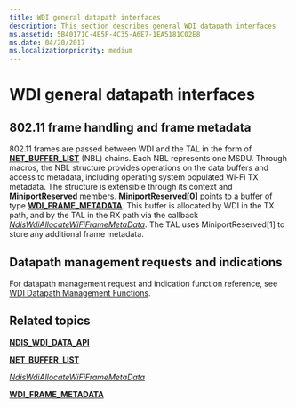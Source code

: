 ```yaml
---
title: WDI general datapath interfaces
description: This section describes general WDI datapath interfaces
ms.assetid: 5B40171C-4E5F-4C35-A6E7-1EA5181C02E8
ms.date: 04/20/2017
ms.localizationpriority: medium
---
```


# WDI general datapath interfaces


## 802.11 frame handling and frame metadata


802.11 frames are passed between WDI and the TAL in the form of [**NET\_BUFFER\_LIST**](https://docs.microsoft.com/windows-hardware/drivers/ddi/ndis/ns-ndis-_net_buffer_list) (NBL) chains. Each NBL represents one MSDU. Through macros, the NBL structure provides operations on the data buffers and access to metadata, including operating system populated Wi-Fi TX metadata. The structure is extensible through its context and **MiniportReserved** members. **MiniportReserved\[0\]** points to a buffer of type [**WDI\_FRAME\_METADATA**](https://docs.microsoft.com/windows-hardware/drivers/ddi/dot11wdi/ns-dot11wdi-_wdi_frame_metadata). This buffer is allocated by WDI in the TX path, and by the TAL in the RX path via the callback [*NdisWdiAllocateWiFiFrameMetaData*](https://docs.microsoft.com/windows-hardware/drivers/ddi/dot11wdi/nc-dot11wdi-ndis_wdi_allocate_wdi_frame_metadata). The TAL uses MiniportReserved\[1\] to store any additional frame metadata.

## Datapath management requests and indications


For datapath management request and indication function reference, see [WDI Datapath Management Functions](https://docs.microsoft.com/windows-hardware/drivers/ddi/_netvista/).

## Related topics


[**NDIS\_WDI\_DATA\_API**](https://docs.microsoft.com/windows-hardware/drivers/ddi/dot11wdi/ns-dot11wdi-_ndis_wdi_data_api)

[**NET\_BUFFER\_LIST**](https://docs.microsoft.com/windows-hardware/drivers/ddi/ndis/ns-ndis-_net_buffer_list)

[*NdisWdiAllocateWiFiFrameMetaData*](https://docs.microsoft.com/windows-hardware/drivers/ddi/dot11wdi/nc-dot11wdi-ndis_wdi_allocate_wdi_frame_metadata)

[**WDI\_FRAME\_METADATA**](https://docs.microsoft.com/windows-hardware/drivers/ddi/dot11wdi/ns-dot11wdi-_wdi_frame_metadata)

 

 






